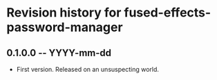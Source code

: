 # Revision history for fused-effects-password-manager

## 0.1.0.0 -- YYYY-mm-dd

* First version. Released on an unsuspecting world.
